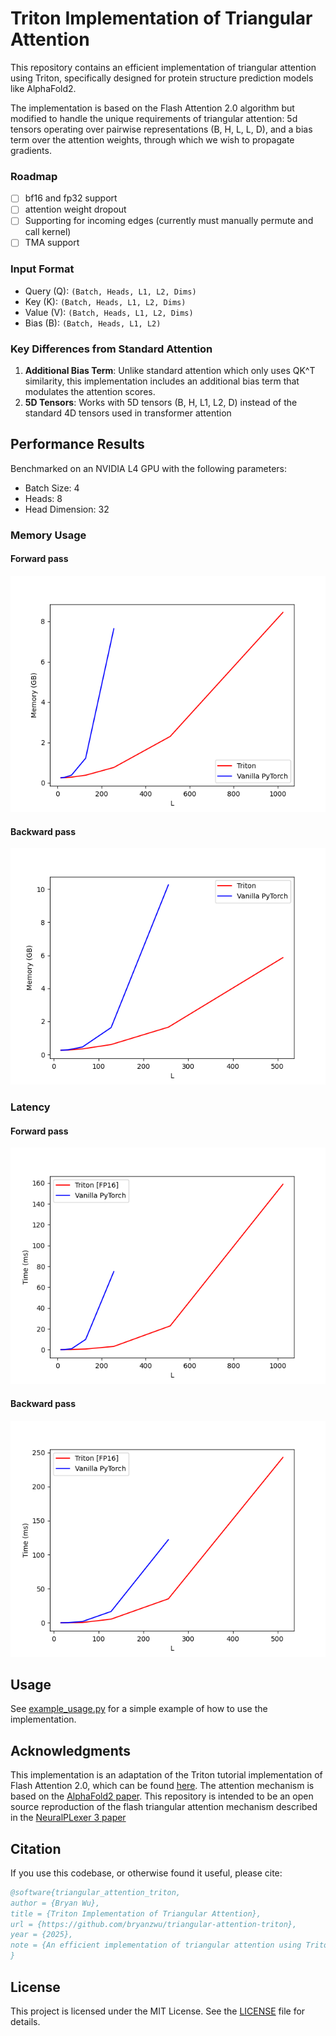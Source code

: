 # Triton Implementation of Triangular Attention

This repository contains an efficient implementation of 
triangular attention using Triton, specifically designed for 
protein structure prediction models like AlphaFold2. 

The implementation is based on the Flash Attention 2.0
algorithm but modified to handle the unique requirements 
of triangular attention: 5d tensors operating over pairwise
representations (B, H, L, L, D), and a bias term over
the attention weights, through which we wish to
propagate gradients.

### Roadmap
- [ ] bf16 and fp32 support
- [ ] attention weight dropout
- [ ] Supporting for incoming edges (currently must manually permute and call kernel)
- [ ] TMA support

### Input Format
- Query (Q): `(Batch, Heads, L1, L2, Dims)`
- Key (K): `(Batch, Heads, L1, L2, Dims)`
- Value (V): `(Batch, Heads, L1, L2, Dims)`
- Bias (B): `(Batch, Heads, L1, L2)`

### Key Differences from Standard Attention

1. **Additional Bias Term**: Unlike standard attention
    which only uses QK^T similarity, this implementation
    includes an additional bias term that modulates the
    attention scores. 
2. **5D Tensors**: Works with 5D tensors (B, H, L1, L2, D)
    instead of the standard 4D tensors used in 
    transformer attention

## Performance Results

Benchmarked on an NVIDIA L4 GPU with the following parameters:
- Batch Size: 4
- Heads: 8
- Head Dimension: 32

### Memory Usage
#### Forward pass
![Forward Pass Memory Usage](test_results/fused-attention-batch4-head8-d32-fwd-memory.png)

#### Backward pass
![Backward Pass Memory Usage](test_results/fused-attention-batch4-head8-d32-bwd-memory.png)

### Latency

#### Forward pass
![Forward Pass Latency](test_results/fused-attention-batch4-head8-d32-fwd-latency.png)

#### Backward pass
![Backward Pass Latency](test_results/fused-attention-batch4-head8-d32-bwd-latency.png)
## Usage

See [example_usage.py](example_usage.py) for a simple example of how to use the implementation.

## Acknowledgments

This implementation is an adaptation of the Triton 
tutorial implementation of Flash Attention 2.0, which can be 
found [here](https://triton-lang.org/main/getting-started/tutorials/06-fused-attention.html). The attention 
mechanism is based on the [AlphaFold2 paper](https://www.nature.com/articles/s41586-021-03819-2). This repository 
is intended to be an open source reproduction of the flash
triangular attention mechanism described in the [NeuralPLexer 3 paper](https://arxiv.org/abs/2412.10743)

## Citation

If you use this codebase, or otherwise found it useful, please cite:

```bibtex
@software{triangular_attention_triton,
author = {Bryan Wu},
title = {Triton Implementation of Triangular Attention},
url = {https://github.com/bryanzwu/triangular-attention-triton},
year = {2025},
note = {An efficient implementation of triangular attention using Triton}
}
```

## License

This project is licensed under the MIT License. See the [LICENSE](LICENSE) file for details.
